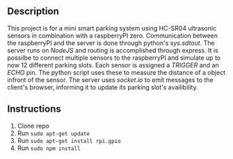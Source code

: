 ## Description
This project is for a mini smart parking system using HC-SR04 ultrasonic sensors in combination with a raspberryPI zero. Communication between the raspberryPI and the server is done through python's *sys.sdtout*. The server runs on *NodeJS* and routing is accomplished through express. It is possilbe to connect multiple sensors to the raspberryPI and simulate up to now 12 different parking slots. Each sensor is assigned a *TRIGGER* and an *ECHO* pin. The python script uses these to measure the distance of a object infront of the sensor. 
The server uses *socket.io* to emit messages to the client's browser, informing it to update its parking slot's availibility.

## Instructions
1. Clone repo
2. Run `sudo apt-get update`
3. Run `sudo apt-get install rpi.gpio`
3. Run `sudo npm install`




